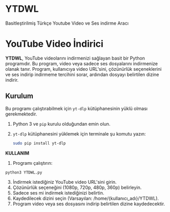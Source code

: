 # YTDWL
Basitleştirilmiş Türkçe Youtube Video ve Ses indirme Aracı
# YouTube Video İndirici

**YTDWL**, YouTube videolarını indirmenizi sağlayan basit bir Python programıdır. Bu program, video veya sadece ses dosyalarını indirmenize olanak tanır. Program, kullanıcıya video URL'sini, çözünürlük seçeneklerini ve ses indirip indirmeme tercihini sorar, ardından dosyayı belirtilen dizine indirir.

## Kurulum

Bu programı çalıştırabilmek için `yt-dlp` kütüphanesinin yüklü olması gerekmektedir.

1. Python 3 ve `pip` kurulu olduğundan emin olun.
2. `yt-dlp` kütüphanesini yüklemek için terminale şu komutu yazın:

   ```bash
   sudo pip install yt-dlp
   
**KULLANIM**
  1. Programı çalıştırın:
  ```bash
python3 YTDWL.py
  ```
  3. İndirmek istediğiniz YouTube video URL'sini girin.
  4. Çözünürlük seçeneğini (1080p, 720p, 480p, 360p) belirleyin.
  5. Sadece ses mi indirmek istediğinizi belirtin.
  6. Kaydedilecek dizini seçin (Varsayılan: /home/{kullanıcı_adı}/YTDWL).
  7. Program video veya ses dosyasını indirip belirtilen dizine kaydedecektir.
